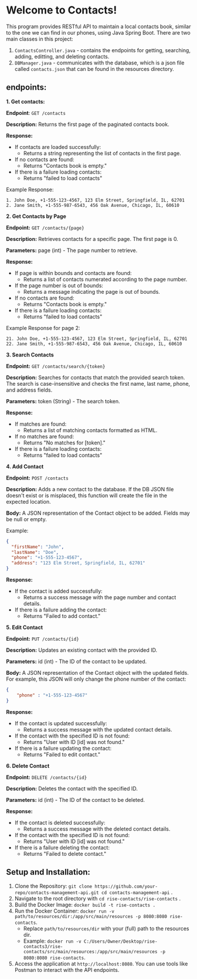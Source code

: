 # Welcome to Contacts!

This program provides RESTful API to maintain a local contacts book, similar to the one we can find in our phones, using Java Spring Boot.
There are two main classes in this project:
1. `ContactsController.java` - contains the endpoints for getting, searching, adding, editting, and deleting contacts.
2. `DBManager.java` - communicates with the database, which is a json file called `contacts.json` that can be found in the resources directory.


## endpoints:

**1. Get contacts:**

  **Endpoint**: `GET /contacts`

  **Description:** Returns the first page of the paginated contacts book.

  **Response:**

  - If contacts are loaded successfully:
      - Returns a string representing the list of contacts in the first page.
  - If no contacts are found:
      - Returns "Contacts book is empty."
  - If there is a failure loading contacts:
      - Returns "failed to load contacts"

  Example Response:

    1. John Doe, +1-555-123-4567, 123 Elm Street, Springfield, IL, 62701
    2. Jane Smith, +1-555-987-6543, 456 Oak Avenue, Chicago, IL, 60610

**2. Get Contacts by Page**

  **Endpoint:** `GET /contacts/{page}`

  **Description:** Retrieves contacts for a specific page. The first page is 0.

  **Parameters:** page (int) - The page number to retrieve.

  **Response:**

  - If page is within bounds and contacts are found:
      - Returns a list of contacts numerated according to the page number.
  - If the page number is out of bounds:
      - Returns a message indicating the page is out of bounds.
  - If no contacts are found:
      - Returns "Contacts book is empty."
  - If there is a failure loading contacts:
      - Returns "failed to load contacts"

  Example Response for page 2:

    21. John Doe, +1-555-123-4567, 123 Elm Street, Springfield, IL, 62701
    22. Jane Smith, +1-555-987-6543, 456 Oak Avenue, Chicago, IL, 60610

**3. Search Contacts**

  **Endpoint:** `GET /contacts/search/{token}`

  **Description:** Searches for contacts that match the provided search token. 
  The search is case-insensitive and checks the first name, last name, phone, and address fields.

  **Parameters:** token (String) - The search token.

  **Response:**

  - If matches are found:
      - Returns a list of matching contacts formatted as HTML.
  - If no matches are found:
      - Returns "No matches for [token]."
  - If there is a failure loading contacts:
      - Returns "failed to load contacts"

**4. Add Contact**

  **Endpoint:** `POST /contacts`

  **Description:** Adds a new contact to the database. If the DB JSON file doesn't exist or is misplaced, this function will create the file in the expected location.

  **Body:** A JSON representation of the Contact object to be added. Fields may be null or empty.
  
  Example:
```json
{
  "firstName": "John",
  "lastName": "Doe",
  "phone": "+1-555-123-4567",
  "address": "123 Elm Street, Springfield, IL, 62701"
}
```
  **Response:**

  - If the contact is added successfully:
      - Returns a success message with the page number and contact details.
  - If there is a failure adding the contact:
      - Returns "Failed to add contact."

**5. Edit Contact**

  **Endpoint:** `PUT /contacts/{id}`

  **Description:** Updates an existing contact with the provided ID.

  **Parameters:** id (int) - The ID of the contact to be updated.
  
  **Body:** A JSON representation of the Contact object with the updated fields.
      For example, this JSON will only change the phone number of the contact:
```json
{
    "phone" : "+1-555-123-4567"
}
```

  **Response:**

  - If the contact is updated successfully:
      - Returns a success message with the updated contact details.
  - If the contact with the specified ID is not found:
      - Returns "User with ID [id] was not found."
  - If there is a failure updating the contact:
      - Returns "Failed to edit contact."

**6. Delete Contact**

  **Endpoint:** `DELETE /contacts/{id}`

  **Description:** Deletes the contact with the specified ID.

  **Parameters:** id (int) - The ID of the contact to be deleted.

  **Response:**

  - If the contact is deleted successfully:
      - Returns a success message with the deleted contact details.
  - If the contact with the specified ID is not found:
      - Returns "User with ID [id] was not found."
  - If there is a failure deleting the contact:
      - Returns "Failed to delete contact."


## Setup and Installation:
1. Clone the Repository: 
`git clone https://github.com/your-repo/contacts-management-api.git
cd contacts-management-api` .
2. Navigate to the root directory with `cd rise-contacts/rise-contacts` . 
3. Build the Docker Image:
`docker build -t rise-contacts .`
4. Run the Docker Container:
`docker run -v path/to/resources/dir:/app/src/main/resources -p 8080:8080 rise-contacts`.
   - Replace `path/to/resources/dir` with your (full) path to the resources dir.
   - Example: `docker run -v C:/Users/Owner/Desktop/rise-contacts3/rise-contacts/src/main/resources:/app/src/main/resources -p 8080:8080 rise-contacts`.
5. Access the application at `http://localhost:8080`.
You can use tools like Postman to interact with the API endpoints.
